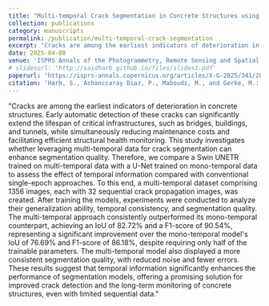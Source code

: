 ```yaml
---
title: "Multi-temporal Crack Segmentation in Concrete Structures using Deep Learning Approaches"
collection: publications
category: manuscripts
permalink: /publication/multi-temporal-crack-segmentation
excerpt: "Cracks are among the earliest indicators of deterioration in concrete structures. Early automatic detection of these cracks can significantly extend the lifespan of critical infrastructures, such as bridges, buildings, and tunnels, while simultaneously reducing maintenance costs and facilitating efficient structural health monitoring. This study investigates whether leveraging multi-temporal data for crack segmentation can enhance segmentation quality. Therefore, we compare a Swin UNETR trained on multi-temporal data with a U-Net trained on mono-temporal data to assess the effect of temporal information compared with conventional single-epoch approaches. To this end, a multi-temporal dataset comprising 1356 images, each with 32 sequential crack propagation images, was created. After training the models, experiments were conducted to analyze their generalization ability, temporal consistency, and segmentation quality. The multi-temporal approach consistently outperformed its mono-temporal counterpart, achieving an IoU of 82.72% and a F1-score of 90.54%, representing a significant improvement over the mono-temporal model's IoU of 76.69% and F1-score of 86.18%, despite requiring only half of the trainable parameters. The multi-temporal model also displayed a more consistent segmentation quality, with reduced noise and fewer errors. These results suggest that temporal information significantly enhances the performance of segmentation models, offering a promising solution for improved crack detection and the long-term monitoring of concrete structures, even with limited sequential data. ([Paper](http://saidharb.github.io/files/mt_crack_seg.pdf), [Code](https://github.com/saidharb/Multi-temporal-Crack-Segmentation-DL))"
date: 2025-04-08
venue: 'ISPRS Annals of the Photogrammetry, Remote Sensing and Spatial Information Sciences'
# slidesurl: 'http://saidharb.github.io/files/slides1.pdf'
paperurl: 'https://isprs-annals.copernicus.org/articles/X-G-2025/341/2025/' #'http://saidharb.github.io/files/mt_crack_seg.pdf'
citation: 'Harb, S., Achanccaray Diaz, P., Maboudi, M., and Gerke, M.: Multi-temporal crack segmentation in concrete structures using deep learning approaches, ISPRS Ann. Photogramm. Remote Sens. Spatial Inf. Sci., X-G-2025, 341–348, https://doi.org/10.5194/isprs-annals-X-G-2025-341-2025, 2025.</i>. 1.'
---
```


"Cracks are among the earliest indicators of deterioration in concrete structures. Early automatic detection of these cracks can significantly extend the lifespan of critical infrastructures, such as bridges, buildings, and tunnels, while simultaneously reducing maintenance costs and facilitating efficient structural health monitoring. This study investigates whether leveraging multi-temporal data for crack segmentation can enhance segmentation quality. Therefore, we compare a Swin UNETR trained on multi-temporal data with a U-Net trained on mono-temporal data to assess the effect of temporal information compared with conventional single-epoch approaches. To this end, a multi-temporal dataset comprising 1356 images, each with 32 sequential crack propagation images, was created. After training the models, experiments were conducted to analyze their generalization ability, temporal consistency, and segmentation quality. The multi-temporal approach consistently outperformed its mono-temporal counterpart, achieving an IoU of 82.72% and a F1-score of 90.54%, representing a significant improvement over the mono-temporal model's IoU of 76.69% and F1-score of 86.18%, despite requiring only half of the trainable parameters. The multi-temporal model also displayed a more consistent segmentation quality, with reduced noise and fewer errors. These results suggest that temporal information significantly enhances the performance of segmentation models, offering a promising solution for improved crack detection and the long-term monitoring of concrete structures, even with limited sequential data."
